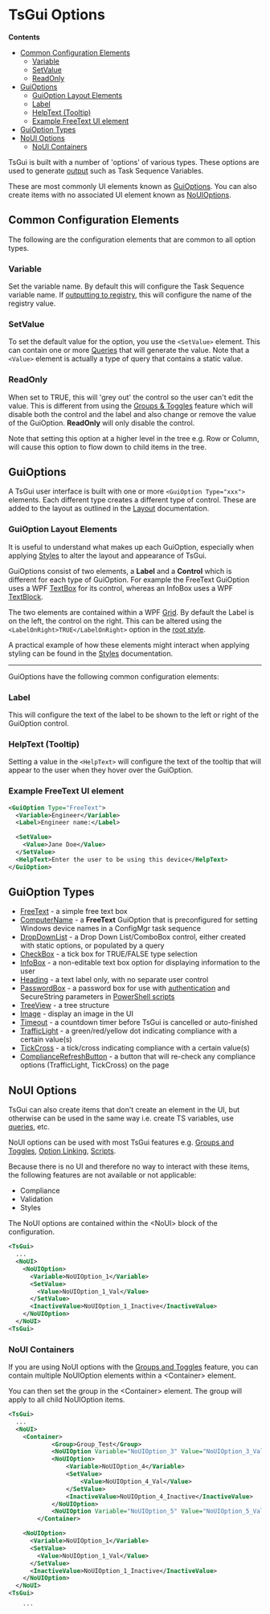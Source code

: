 # TsGui Options

**Contents**
* [Common Configuration Elements](#common-configuration-elements)
  * [Variable](#variable)
  * [SetValue](#setvalue)
  * [ReadOnly](#readonly)
* [GuiOptions](#guioptions)
  * [GuiOption Layout Elements](#guioption-layout-elements)
  * [Label](#label)
  * [HelpText (Tooltip)](#helptext-tooltip)
  * [Example FreeText UI element](#example-freetext-ui-element)
* [GuiOption Types](#guioption-types)
* [NoUI Options](#noui-options)
  * [NoUI Containers](#noui-containers)

TsGui is built with a number of 'options' of various types. These options are used to generate [output](/documentation/features/TsGuiOutput.md) such as Task Sequence Variables. 

These are most commonly UI elements known as [GuiOptions](#guioptions). You can also create items with no associated UI element known as [NoUIOptions](#noui-options).


## Common Configuration Elements
The following are the configuration elements that are common to all option types. 

### Variable
Set the variable name. By default this will configure the Task Sequence variable name. If [outputting to registry](/documentation/features/TsGuiOutput.md#registry-output), this will configure the name of the registry value. 

### SetValue
To set the default value for the option, you use the ```<SetValue>``` element. This can contain one or more [Queries](/documentation/features/Queries.md) that will generate the value. Note that a ```<Value>``` element is actually a type of query that contains a static value.


### ReadOnly
When set to TRUE, this will 'grey out' the control so the user can't edit the value. This is different from using the [Groups & Toggles](/documentation/features/GroupsAndToggles.md) feature which will disable both the control and the label and also change or remove the value of the GuiOption. **ReadOnly** will only disable the control. 

Note that setting this option at a higher level in the tree e.g. Row or Column, will cause this option to flow down to child items in the tree. 


## GuiOptions
A TsGui user interface is built with one or more ```<GuiOption Type="xxx">``` elements. Each different type creates a different type of control. These are added to the layout as outlined in the [Layout](/documentation/Layout.md) documentation.

### GuiOption Layout Elements

It is useful to understand what makes up each GuiOption, especially when applying [Styles](/documentation/features/Styles.md) to alter the layout and appearance of TsGui.

GuiOptions consist of two elements, a **Label** and a **Control** which is different for each type of GuiOption. For example the FreeText GuiOption uses a WPF [TextBox](https://learn.microsoft.com/en-us/dotnet/desktop/wpf/controls/textbox-overview?view=netframeworkdesktop-4.8) for its control, whereas an InfoBox uses a WPF [TextBlock](https://learn.microsoft.com/en-us/dotnet/desktop/wpf/controls/textblock-overview?view=netframeworkdesktop-4.8).

The two elements are contained within a WPF [Grid](https://learn.microsoft.com/en-us/dotnet/desktop/wpf/controls/grid?view=netframeworkdesktop-4.8). By default the Label is on the left, the control on the right. This can be altered using the ```<LabelOnRight>TRUE</LabelOnRight>``` option in the [root style](/documentation/features/Styles.md#style-tree).

A practical example of how these elements might interact when applying styling can be found in the [Styles](/documentation/features/Styles.md#in-more-detail---a-practical-example) documentation. 

---

GuiOptions have the following common configuration elements:

### Label
This will configure the text of the label to be shown to the left or right of the GuiOption control. 

### HelpText (Tooltip) 
Setting a value in the ```<HelpText>``` will configure the text of the tooltip that will appear to the user when they hover over the GuiOption.

### Example FreeText UI element

```xml
<GuiOption Type="FreeText">
  <Variable>Engineer</Variable>
  <Label>Engineer name:</Label>

  <SetValue>
    <Value>Jane Doe</Value>
  </SetValue>
  <HelpText>Enter the user to be using this device</HelpText>
</GuiOption>
```

## GuiOption Types

* [FreeText](FreeText.md) - a simple free text box
* [ComputerName](ComputerName.md)  - a **FreeText** GuiOption that is preconfigured for setting Windows device names in a ConfigMgr task sequence 
* [DropDownList](DropDownList.md)  - a Drop Down List/ComboBox control, either created with static options, or populated by a query
* [CheckBox](CheckBox.md)  - a tick box for TRUE/FALSE type selection
* [InfoBox](InfoBox.md)  - a non-editable text box option for displaying information to the user
* [Heading](Heading.md)  - a text label only, with no separate user control
* [PasswordBox](PasswordBox.md)  - a password box for use with [authentication](/documentation/Authentication/README.md) and SecureString parameters in [PowerShell scripts](/documentation/features/Scripts.md#passwords--securestrings)
* [TreeView](TreeView.md)  - a tree structure
* [Image](Image.md)  - display an image in the UI
* [Timeout](Timeout.md)  - a countdown timer before TsGui is cancelled or auto-finished
* [TrafficLight](ComplianceOptions.md)  - a green/red/yellow dot indicating compliance with a certain value(s)
* [TickCross](ComplianceOptions.md)  - a tick/cross indicating compliance with a certain value(s)
* [ComplianceRefreshButton](ComplianceOptions.md#refreshing-compliance-state)  - a button that will re-check any compliance options (TrafficLight, TickCross) on the page


## NoUI Options

TsGui can also create items that don't create an element in the UI, but otherwise can be used in the same way i.e. create TS variables, use [queries](/documentation/features/Queries.md), etc. 

NoUI options can be used with most TsGui features e.g. [Groups and Toggles](/documentation/features/GroupsAndToggles.md), [Option Linking](/documentation/features/OptionLinking.md), [Scripts](/documentation/features/Scripts.md).

Because there is no UI and therefore no way to interact with these items, the following features are not available or not applicable:

* Compliance
* Validation
* Styles

The NoUI options are contained within the \<NoUI> block of the configuration. 

```xml
<TsGui>
  ...
  <NoUI>
    <NoUIOption>
      <Variable>NoUIOption_1</Variable>
      <SetValue>
        <Value>NoUIOption_1_Val</Value>
      </SetValue>
      <InactiveValue>NoUIOption_1_Inactive</InactiveValue>
    </NoUIOption>
  </NoUI>
<TsGui>
```

### NoUI Containers
If you are using NoUI options with the [Groups and Toggles](/documentation/features/GroupsAndToggles.md) feature, you can contain multiple NoUIOption elements within a \<Container> element. 

You can then set the group in the \<Container> element. The group will apply to all child NoUIOption items.

```xml
<TsGui>
  ...
  <NoUI>
    <Container>
			<Group>Group_Test</Group>
			<NoUIOption Variable="NoUIOption_3" Value="NoUIOption_3_Val"/>
			<NoUIOption>
				<Variable>NoUIOption_4</Variable>
				<SetValue>
					<Value>NoUIOption_4_Val</Value>
				</SetValue>
				<InactiveValue>NoUIOption_4_Inactive</InactiveValue>
			</NoUIOption>
			<NoUIOption Variable="NoUIOption_5" Value="NoUIOption_5_Val" PurgeInactive="TRUE"/>
		</Container>

    <NoUIOption>
      <Variable>NoUIOption_1</Variable>
      <SetValue>
        <Value>NoUIOption_1_Val</Value>
      </SetValue>
      <InactiveValue>NoUIOption_1_Inactive</InactiveValue>
    </NoUIOption>
  </NoUI>
<TsGui>

    ```